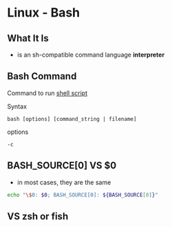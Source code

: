 # Linux - Bash

## What It Is

- is an sh-compatible command language **interpreter**

## Bash Command

Command to run [shell script](linux-execute-shell-script.md#conclusion)

Syntax

`bash [options] [command_string | filename]`

options

`-c`

## BASH_SOURCE\[0\] VS $0

- in most cases, they are the same

```sh
echo "\$0: $0; BASH_SOURCE[0]: ${BASH_SOURCE[0]}"
```

## VS zsh or fish
